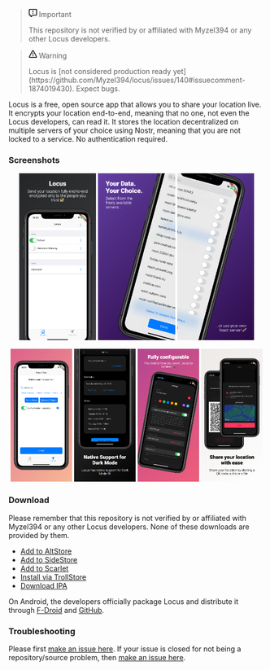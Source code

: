 > <p><svg viewBox="0 0 16 16" version="1.1" width="16" height="16" aria-hidden="true"><path d="M0 1.75C0 .784.784 0 1.75 0h12.5C15.216 0 16 .784 16 1.75v9.5A1.75 1.75 0 0 1 14.25 13H8.06l-2.573 2.573A1.458 1.458 0 0 1 3 14.543V13H1.75A1.75 1.75 0 0 1 0 11.25Zm1.75-.25a.25.25 0 0 0-.25.25v9.5c0 .138.112.25.25.25h2a.75.75 0 0 1 .75.75v2.19l2.72-2.72a.749.749 0 0 1 .53-.22h6.5a.25.25 0 0 0 .25-.25v-9.5a.25.25 0 0 0-.25-.25Zm7 2.25v2.5a.75.75 0 0 1-1.5 0v-2.5a.75.75 0 0 1 1.5 0ZM9 9a1 1 0 1 1-2 0 1 1 0 0 1 2 0Z"></path></svg> Important</p>
> This repository is not verified by or affiliated with Myzel394 or any other Locus developers.

> <p><svg viewBox="0 0 16 16" version="1.1" width="16" height="16" aria-hidden="true"><path d="M6.457 1.047c.659-1.234 2.427-1.234 3.086 0l6.082 11.378A1.75 1.75 0 0 1 14.082 15H1.918a1.75 1.75 0 0 1-1.543-2.575Zm1.763.707a.25.25 0 0 0-.44 0L1.698 13.132a.25.25 0 0 0 .22.368h12.164a.25.25 0 0 0 .22-.368Zm.53 3.996v2.5a.75.75 0 0 1-1.5 0v-2.5a.75.75 0 0 1 1.5 0ZM9 11a1 1 0 1 1-2 0 1 1 0 0 1 2 0Z"></path></svg> Warning</p>
> Locus is [not considered production ready yet](https://github.com/Myzel394/locus/issues/140#issuecomment-1874019430). Expect bugs.

Locus is a free, open source app that allows you to share your location live. It encrypts your location end-to-end, meaning that no one, not even the Locus developers, can read it. It stores the location decentralized on multiple servers of your choice using Nostr, meaning that you are not locked to a service. No authentication required.

### Screenshots
<p float="left" align="center">
    <img src="assets/screenshots/0.png" width="30%" />
    <img src="assets/screenshots/1.png" width="30%" />
    <img src="assets/screenshots/2.png" width="30%" />
</p>

<p float="left" align="center">
    <img src="assets/screenshots/3.png" width="24%" />
    <img src="assets/screenshots/4.png" width="24%" />
    <img src="assets/screenshots/5.png" width="24%" />
    <img src="assets/screenshots/6.png" width="24%" />
</p>

### Download
Please remember that this repository is not verified by or affiliated with Myzel394 or any other Locus developers. None of these downloads are provided by them.

* [Add to AltStore](altstore://source?url=https://jbmagination.com/locus-ios/alt.json)
* [Add to SideStore](sidestore://source?url=https://jbmagination.com/locus-ios/alt.json)
* [Add to Scarlet](scarlet://repo=https://jbmagination.com/locus-ios/scarlet.json)
* [Install via TrollStore](apple-magnifier://install?url=https://github.com/jbmagination/locus-ios/releases/download/releases/latest.ipa)
* [Download IPA](https://github.com/jbmagination/locus-ios/releases/download/releases/latest.ipa)

On Android, the developers officially package Locus and distribute it through [F-Droid](https://f-droid.org/packages/app.myzel394.locus/) and [GitHub](https://github.com/Myzel394/locus/releases/latest).

### Troubleshooting
Please first [make an issue here](https://github.com/jbmagination/locus-ios/issues). If your issue is closed for not being a repository/source problem, then [make an issue here](https://github.com/Myzel394/locus/issues).
